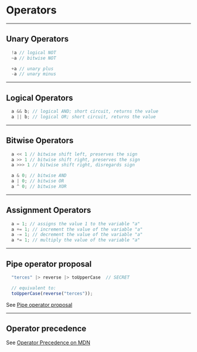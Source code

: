 # Operators

---
## Unary Operators

```javascript
  !a // logical NOT
  ~a // bitwise NOT

  +a // unary plus
  -a // unary minus
```

---
## Logical Operators

```javascript
  a && b; // logical AND; short circuit, returns the value
  a || b; // logical OR; short circuit, returns the value
```

---
## Bitwise Operators

```javascript
  a << 1 // bitwise shift left, preserves the sign
  a >> 1 // bitwise shift right, preserves the sign
  a >>> 1 // bitwise shift right, disregards sign

  a & 0; // bitwise AND
  a | 0; // bitwise OR
  a ^ 0; // bitwise XOR
```

---
## Assignment Operators

```javascript
  a = 1; // assigns the value 1 to the variable "a"
  a += 1; // increment the value of the variable "a"
  a -= 1; // decrement the value of the variable "a"
  a *= 1; // multiply the value of the variable "a"
```

---
## Pipe operator proposal

```javascript
  "terces" |> reverse |> toUpperCase  // SECRET

  // equivalent to:
  toUpperCase(reverse("terces"));
```
See [Pipe operator proposal](https://github.com/tc39/proposal-pipeline-operator)

---
## Operator precedence

See [Operator Precedence on MDN](https://developer.mozilla.org/en-US/docs/Web/JavaScript/Reference/Operators/Operator_Precedence)
